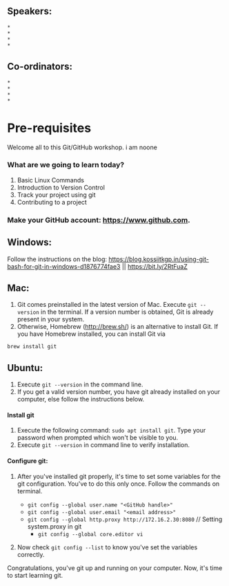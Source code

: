 ## Speakers:

	* 
	*
	*
	*

## Co-ordinators:

	*
	*
	*
	*

# Pre-requisites

Welcome all to this Git/GitHub workshop.
i am noone



### What are we going to learn today?

1. Basic Linux Commands
2. Introduction to Version Control
3. Track your project using git
4. Contributing to a project

### Make your GitHub account: https://www.github.com.

## Windows: 

Follow the instructions on the blog: https://blog.kossiitkgp.in/using-git-bash-for-git-in-windows-d1876774fae3 || https://bit.ly/2RtFuaZ

## Mac:

1. Git comes preinstalled in the latest version of Mac. Execute `git --version` in the terminal. If a version number is obtained, Git is already present in your system.  
2. Otherwise, Homebrew (http://brew.sh/) is an alternative to install Git. If you have Homebrew installed, you can install Git via

`brew install git`

## Ubuntu:

1. Execute `git --version` in the command line.
2. If you get a valid version number, you have git already installed on your computer, else follow the instructions below.

#### Install git

1. Execute the following command: `sudo apt install git`. Type your password when prompted which won't be visible to you.
2. Execute `git --version` in command line to verify installation.

#### Configure git:

1. After you've installed git properly, it's time to set some variables for the git configuration. You've to do this only once. Follow the commands on terminal.

	* `git config --global user.name "<GitHub handle>"`
	* `git config --global user.email "<email address>"`
	* `git config --global http.proxy http://172.16.2.30:8080`      // Setting system.proxy in git
    	* `git config --global core.editor vi`

3. Now check `git config --list` to know you've set the variables correctly.


Congratulations, you've git up and running on your computer. Now, it's time to start learning git.
